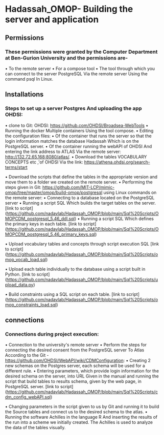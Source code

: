 # Hadassah_OMOP- Building the server and application
## Permissions
### These permissions were granted by the Computer Department at Ben-Gurion University and the permissions are-
  •	To the remote server
  •	 For a compose tool
  •	The tool through which you can connect to the server PostgreSQL Via the remote server Using the command psql In Linux.
## Installations
### Steps to set up a server Postgres And uploading the app OHDSI:
•	clone to Git: OHDSI: https://github.com/OHDSI/Broadsea-WebTools 
•	Running the docker Multiple containers Using the tool compose.
•	Editing the configuration files:
  •	 Of the container that runs the server so that the login information matches the database Hadassah Which is on the PostgreSQL server.
  •	Of the container running the webAPI of OHDSI And entering the link address to ATLAS Via the remote server: http://132.72.65.168:8080/atlas/.
•	 Download the tables VOCABULARY CONCEPTS etc ,'of OHDSI Via the link: https://athena.ohdsi.org/search-terms/start

•	Download the scripts that define the tables in the appropriate version and move them to a folder we created on the remote server.
•	Performing the steps given in Git: https://github.com/MIT-LCP/mimic-omop/tree/master/omop/build-omop/postgresql using Linux commands on the remote server:
  •	Connecting to a database located on the PostgreSQL server 
  •	Running a script SQL Which builds the target tables on the server.
    [link to script] 
    (https://github.com/nadavlab/Hadassah_OMOP/blob/main/Sql%20Scripts/OMOPCDM_postgresql_5.46_ddl.sql)
  •	Running a script SQL Which defines the primary keys in each table.
    [link to script] 
    (https://github.com/nadavlab/Hadassah_OMOP/blob/main/Sql%20Scripts/OMOPCDM_postgresql_5.46_primary_keys.sql)

  •	Upload vocabulary tables and concepts  through script execution SQL
    [link to script] (https://github.com/nadavlab/Hadassah_OMOP/blob/main/Sql%20Scripts/omop_vocab_load.sql)

  •	Upload each table individually to the database using a script built in Python.
    [link to script] (https://github.com/nadavlab/Hadassah_OMOP/blob/main/Sql%20Scripts/upload_data.py)

  •	Build constraints using a SQL script on each table.
    [link to script] (https://github.com/nadavlab/Hadassah_OMOP/blob/main/Sql%20Scripts/omop_constraints_load.sql)
## connections
### Connections during project execution: 
•	Connection to the university's remote server
• Perform the steps for connecting the desired consent from the PostgreSQL server To Atlas According to the Git - https://github.com/OHDSI/WebAPI/wiki/CDMConfiguration:
  •	Creating 2 new schemas on the Postgres server, each schema will be used for a different rule. 
  •	Entering parameters, which provide login information for the desired schema on the server, into URL Given in the manual and running the script that build tables to     results schema, given by the web page, in PostgreSQL server.
    [link to script]
    (https://github.com/nadavlab/Hadassah_OMOP/blob/main/Sql%20Scripts/cdm_config_webAPI.sql)

  •	 Changing parameters in the script given to us by Git and running it to build the Source tables and connect us to the desired schema to the atlas.
  •	 Running the software Achilles in the language R And inserting the results of the run into a scheme we initially created. 
     The Achilles is used to analyze the data of the tables visually.
